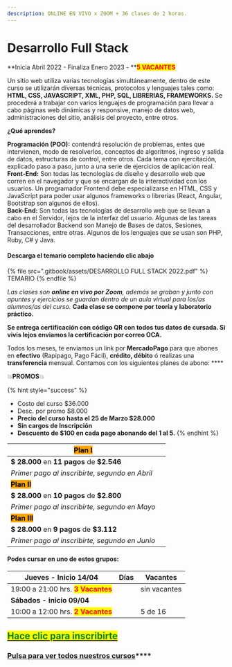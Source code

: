 ```yaml
---
description: ONLINE EN VIVO x ZOOM + 36 clases de 2 horas.
---
```


# Desarrollo Full Stack

**Inicia Abril 2022 - Finaliza Enero 2023 - **<mark style="color:red;">**5 VACANTES**</mark>

Un sitio web utiliza varias tecnologías simultáneamente, dentro de este curso se utilizarán diversas técnicas, protocolos y lenguajes tales como: **HTML, CSS, JAVASCRIPT, XML, PHP, SQL, LIBRERIAS, FRAMEWORKS.** Se procederá a trabajar con varios lenguajes de programación para llevar a cabo páginas web dinámicas y responsive, manejo de datos web, administraciones del sitio, análisis del proyecto, entre otros.

**¿Qué aprendes?**

**Programación (POO):** contendrá resolución de problemas, entes que intervienen, modo de resolverlos, conceptos de algoritmos, ingreso y salida de datos, estructuras de control, entre otros. Cada tema con ejercitación, explicado paso a paso, junto a una serie de ejercicios de aplicación real.\
**Front-End:** Son todas las tecnologías de diseño y desarrollo web que corren en el navegador y que se encargan de la interactividad con los usuarios. Un programador Frontend debe especializarse en HTML, CSS y JavaScript para poder usar algunos frameworks o librerías (React, Angular, Bootstrap son algunos de ellos).\
**Back-End:** Son todas las tecnologías de desarrollo web que se llevan a cabo en el Servidor, lejos de la interfaz del usuario. Algunas de las tareas del desarrollador Backend son Manejo de Bases de datos, Sesiones, Transacciones, entre otras. Algunos de los lenguajes que se usan son PHP, Ruby, C# y Java.

#### Descarga el temario completo haciendo clic abajo

{% file src=".gitbook/assets/DESARROLLO FULL STACK 2022.pdf" %}
TEMARIO
{% endfile %}

_Las clases son **online en vivo por Zoom**, además se graban y  junto con apuntes y ejercicios se guardan dentro de un aula virtual para los/as alumnos/as del curso._ **Cada clase se compone por teoría y laboratorio práctico.**

**Se entrega certificación con código QR con todos tus datos de cursada. Si vivís lejos enviamos la certificación por correo OCA.**

Todos los meses, te enviamos un link por **MercadoPago** para que abones en **efectivo** (Rapipago, Pago Fácil), **crédito, débito** ó realizas una **transferencia** mensual. Contamos con los siguientes planes de abono: ****&#x20;

💥**PROMOS**💥&#x20;

{% hint style="success" %}
* Costo del curso $36.000
* Desc. por promo $8.000
* **Precio del curso hasta el 25 de Marzo  $28.000**
* **Sin cargos de Inscripción**
* **Descuento de $100 en cada pago abonando del 1 al 5.**&#x20;
{% endhint %}

| <mark style="background-color:orange;">**Plan I**</mark>   |   |
| ---------------------------------------------------------- | - |
| **$ 28.000** en **11 pagos** de **$2.546**                 |   |
| _Primer pago al inscribirte, segundo en Abril_             |   |
| <mark style="background-color:orange;">**Plan II**</mark>  |   |
| **$ 28.000** en **10 pagos** de **$2.800**                 |   |
| _Primer pago al inscribirte, segundo en Mayo_              |   |
| <mark style="background-color:orange;">**Plan III**</mark> |   |
| **$ 28.000** en **9 pagos** de **$3.112**                  |   |
| _Primer pago al inscribirte, segundo en Junio_             |   |

#### Podes cursar en uno de estos grupos:

| **Jueves - Inicio 14/04**                                         | Días | Vacantes     |
| ----------------------------------------------------------------- | ---- | ------------ |
| 19:00 a 21:00 hrs. <mark style="color:red;">**3 Vacantes**</mark> |      | sin vacantes |
| **Sábados - inicio 09/04**                                        |      |              |
| 10:00 a 12:00 hrs. <mark style="color:red;">**2 Vacantes**</mark> |      | 5 de 16      |

## [<mark style="color:green;">Hace clic para inscribirte</mark>](https://wa.me/+5491164622877?text=Hola,%20le%C3%AD%20toda%20la%20info%20del%20curso%20de%20Desarrollo%20Full%20Stack%20y%20quiero%20inscribirme)<mark style="color:green;"></mark>

### [**Pulsa para ver todos nuestros cursos**](./)****



